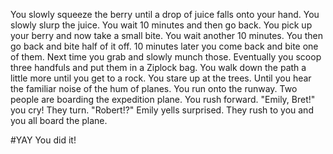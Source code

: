 You slowly squeeze the berry until a drop of juice falls onto your hand. You
slowly slurp the juice. You wait 10 minutes and then go back. You pick up your
berry and now take a small bite. You wait another 10 minutes. You then go back
and bite half of it off. 10 minutes later you come back and bite one of them.
Next time you grab and slowly munch those. Eventually you scoop three handfuls
and put them in a Ziplock bag. You walk down the path a little more until you
get to a rock. You stare up at the trees. Until you hear the familiar noise of
the hum of planes. You run onto the runway. Two people are boarding the
expedition plane. You rush forward. "Emily, Bret!" you cry! They turn.
"Robert!?" Emily yells surprised. They rush to you and you all board the plane.

#YAY
You did it!  
